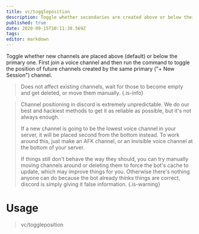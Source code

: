 ```yaml
---
title: vc/toggleposition
description: Toggle whether secondaries are created above or below their primaries.
published: true
date: 2020-09-15T10:11:38.569Z
tags: 
editor: markdown
---
```


Toggle whether new channels are placed above (default) or below the primary one.
First join a voice channel and then run the command to toggle the position of future channels created by the same primary ("+ New Session") channel.

> Does not affect existing channels, wait for those to become empty and get deleted, or move them manually.
{.is-info}

> Channel positioning in discord is extremely unpredictable. We do our best and hackiest methods to get it as reliable as possible, but it's not always enough.
> 
> If a new channel is going to be the lowest voice channel in your server, it will be placed second from the bottom instead. To work around this, just make an AFK channel, or an invisible voice channel at the bottom of your server.
> 
> If things still don't behave the way they should, you can try manually moving channels around or deleting them to force the bot's cache to update, which may improve things for you. Otherwise there's nothing anyone can do because the bot already thinks things are correct, discord is simply giving it false information.
{.is-warning}



#  Usage

>vc/toggleposition